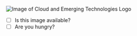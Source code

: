 ![Image of Cloud and Emerging Technologies Logo](https://octodex.github.com/images/yaktocat.png)
- [ ] Is this image available?
- [ ] Are you hungry?

